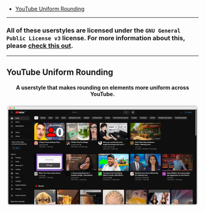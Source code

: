 <!-- TOC start (generated with https://github.com/derlin/bitdowntoc) -->

- [YouTube Uniform Rounding](#youtube-uniform-rounding)

<!-- TOC end -->

---

### All of these userstyles are licensed under the `GNU General Public License v3` license. For more information about this, please [check this out](https://github.com/aoqia194/Userstyles/blob/main/LICENSE).

---

## YouTube Uniform Rounding
<h4 align="center">
    A userstyle that makes rounding on elements more uniform across YouTube.
</h4>
<p align="center">
    <img src="https://github.com/aoqia194/Userstyles/raw/main/docs/images/YouTubeUniformRounding_preview.png" alt="YouTube Uniform Rounding Style Preview Image" width="968">
</p>
